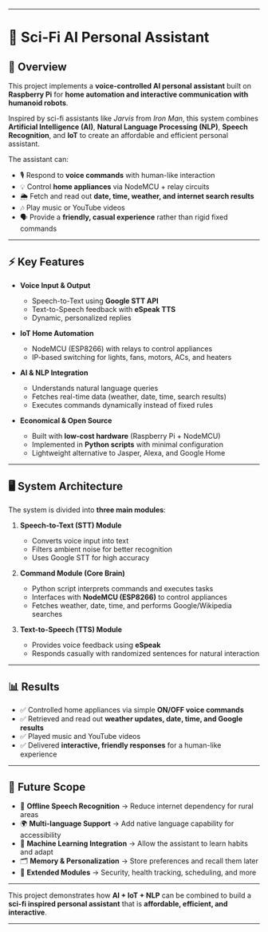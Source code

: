 

---

# 🤖 Sci-Fi AI Personal Assistant

## 📌 Overview

This project implements a **voice-controlled AI personal assistant** built on **Raspberry Pi** for **home automation and interactive communication with humanoid robots**.

Inspired by sci-fi assistants like *Jarvis* from *Iron Man*, this system combines **Artificial Intelligence (AI)**, **Natural Language Processing (NLP)**, **Speech Recognition**, and **IoT** to create an affordable and efficient personal assistant.

The assistant can:

* 🎙️ Respond to **voice commands** with human-like interaction
* 💡 Control **home appliances** via NodeMCU + relay circuits
* 🌦️ Fetch and read out **date, time, weather, and internet search results**
* 🎶 Play music or YouTube videos
* 🗣️ Provide a **friendly, casual experience** rather than rigid fixed commands

---

## ⚡ Key Features

* **Voice Input & Output**

  * Speech-to-Text using **Google STT API**
  * Text-to-Speech feedback with **eSpeak TTS**
  * Dynamic, personalized replies

* **IoT Home Automation**

  * NodeMCU (ESP8266) with relays to control appliances
  * IP-based switching for lights, fans, motors, ACs, and heaters

* **AI & NLP Integration**

  * Understands natural language queries
  * Fetches real-time data (weather, date, time, search results)
  * Executes commands dynamically instead of fixed rules

* **Economical & Open Source**

  * Built with **low-cost hardware** (Raspberry Pi + NodeMCU)
  * Implemented in **Python scripts** with minimal configuration
  * Lightweight alternative to Jasper, Alexa, and Google Home

---

## 🖥️ System Architecture

The system is divided into **three main modules**:

1. **Speech-to-Text (STT) Module**

   * Converts voice input into text
   * Filters ambient noise for better recognition
   * Uses Google STT for high accuracy

2. **Command Module (Core Brain)**

   * Python script interprets commands and executes tasks
   * Interfaces with **NodeMCU (ESP8266)** to control appliances
   * Fetches weather, date, time, and performs Google/Wikipedia searches

3. **Text-to-Speech (TTS) Module**

   * Provides voice feedback using **eSpeak**
   * Responds casually with randomized sentences for natural interaction

---

## 📊 Results

* ✅ Controlled home appliances via simple **ON/OFF voice commands**
* ✅ Retrieved and read out **weather updates, date, time, and Google results**
* ✅ Played music and YouTube videos
* ✅ Delivered **interactive, friendly responses** for a human-like experience

---

## 🔮 Future Scope

* 📡 **Offline Speech Recognition** → Reduce internet dependency for rural areas
* 🌍 **Multi-language Support** → Add native language capability for accessibility
* 🧠 **Machine Learning Integration** → Allow the assistant to learn habits and adapt
* 🗂️ **Memory & Personalization** → Store preferences and recall them later
* 🔐 **Extended Modules** → Security, health tracking, scheduling, and more

---

This project demonstrates how **AI + IoT + NLP** can be combined to build a **sci-fi inspired personal assistant** that is **affordable, efficient, and interactive**.

---


